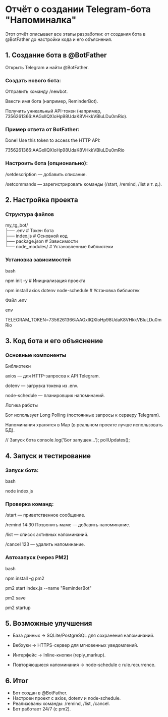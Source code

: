 # Отчёт о создании Telegram-бота "Напоминалка" #

Этот отчёт описывает все этапы разработки: от создания бота в @BotFather до настройки кода и его объяснения.

## 1. Создание бота в @BotFather ##

Открыть Telegram и найти @BotFather.

### Создать нового бота: ###

Отправить команду /newbot.

Ввести имя бота (например, ReminderBot).

Получить уникальный API-токен (например, 7356261366:AAGxlIQXIoHp98UdaK8VHkkVBluLDu0mRio).

### Пример ответа от BotFather: ###

Done! Use this token to access the HTTP API:

7356261366:AAGxlIQXIoHp98UdaK8VHkkVBluLDu0mRio

### Настроить бота (опционально): ###

/setdescription — добавить описание.

/setcommands — зарегистрировать команды (/start, /remind, /list и т. д.).

## 2. Настройка проекта ##

### Структура файлов ###

my_tg_bot/  
├── .env                # Токен бота  
├── index.js            # Основной код  
├── package.json        # Зависимости  
└── node_modules/       # Установленные библиотеки  

### Установка зависимостей ###

bash

npm init -y # Инициализация проекта  

npm install axios dotenv node-schedule  # Установка библиотек 

Файл .env

env

TELEGRAM_TOKEN=7356261366:AAGxlIQXIoHp98UdaK8VHkkVBluLDu0mRio

## 3. Код бота и его объяснение ## 

### Основные компоненты ###
Библиотеки

axios — для HTTP-запросов к API Telegram.

dotenv — загрузка токена из .env.

node-schedule — планировщик напоминаний.

Логика работы

Бот использует Long Polling (постоянные запросы к серверу Telegram).

Напоминания хранятся в Map (в реальном проекте лучше использовать БД).


// Запуск бота
console.log('Бот запущен...');
pollUpdates();

## 4. Запуск и тестирование ##

### Запуск бота: ###

bash

node index.js

### Проверка команд: ###

/start — приветственное сообщение.

/remind 14:30 Позвонить маме — добавить напоминание.

/list — список активных напоминаний.

/cancel 123 — удалить напоминание.

### Автозапуск (через PM2) ###

bash

npm install -g pm2

pm2 start index.js --name "ReminderBot"

pm2 save

pm2 startup

## 5. Возможные улучшения ##

- База данных → SQLite/PostgreSQL для сохранения напоминаний.

- Вебхуки → HTTPS-сервер для мгновенных уведомлений.

- Интерфейс → Inline-кнопки (reply_markup).

- Повторяющиеся напоминания → node-schedule с rule.recurrence.

## 6. Итог ##
- Бот создан в @BotFather.
- Настроен проект с axios, dotenv и node-schedule.
- Реализованы команды: /remind, /list, /cancel.
- Бот работает 24/7 (с pm2).
